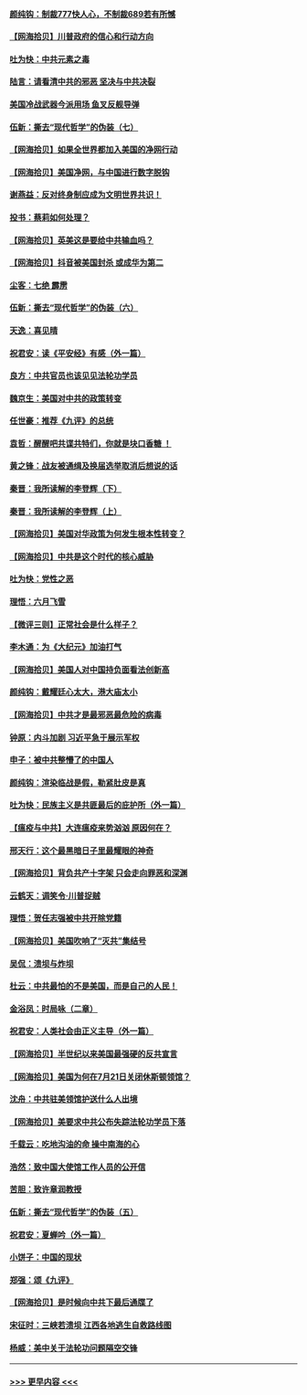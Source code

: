 #### [颜纯钩：制裁777快人心，不制裁689若有所憾](../pages/nsc993/n12316912.md?t=08091851) 
#### [【网海拾贝】川普政府的信心和行动方向](../pages/nsc993/n12316673.md?t=08091851) 
#### [吐为快：中共元素之毒](../pages/nsc993/n12316547.md?t=08091851) 
#### [陆言：请看清中共的邪恶 坚决与中共决裂](../pages/nsc993/n12315784.md?t=08091851) 
#### [美国冷战武器今派用场 鱼叉反舰导弹](../pages/nsc993/n12316258.md?t=08091851) 
#### [伍新：撕去“现代哲学”的伪装（七）](../pages/nsc993/n12315846.md?t=08091851) 
#### [【网海拾贝】如果全世界都加入美国的净网行动](../pages/nsc993/n12315588.md?t=08091851) 
#### [【网海拾贝】美国净网，与中国进行数字脱钩](../pages/nsc993/n12312813.md?t=08091851) 
#### [谢燕益：反对终身制应成为文明世界共识！](../pages/nsc993/n12310465.md?t=08091851) 
#### [投书：蔡莉如何处理？](../pages/nsc993/n12310224.md?t=08091851) 
#### [【网海拾贝】英美这是要给中共输血吗？](../pages/nsc993/n12307646.md?t=08091851) 
#### [【网海拾贝】抖音被美国封杀 或成华为第二](../pages/nsc993/n12305277.md?t=08091851) 
#### [尘客：七绝 霹雳](../pages/nsc993/n12304053.md?t=08091851) 
#### [伍新：撕去“现代哲学”的伪装（六）](../pages/nsc993/n12303243.md?t=08091851) 
#### [天逸：喜见晴](../pages/nsc993/n12303226.md?t=08091851) 
#### [祝君安：读《平安经》有感（外一篇）](../pages/nsc993/n12303170.md?t=08091851) 
#### [良方：中共官员也该见见法轮功学员](../pages/nsc993/n12302985.md?t=08091851) 
#### [魏京生：美国对中共的政策转变](../pages/nsc993/n12302929.md?t=08091851) 
#### [任世豪：推荐《九评》的总统](../pages/nsc993/n12302838.md?t=08091851) 
#### [袁哲：醒醒吧共谍共特们，你就是块口香糖 ！](../pages/nsc993/n12302678.md?t=08091851) 
#### [黄之锋：战友被通缉及换届选举取消后想说的话](../pages/nsc993/n12302681.md?t=08091851) 
#### [秦晋：我所读解的李登辉（下）](../pages/nsc993/n12302171.md?t=08091851) 
#### [秦晋：我所读解的李登辉（上）](../pages/nsc993/n12301979.md?t=08091851) 
#### [【网海拾贝】美国对华政策为何发生根本性转变？](../pages/nsc993/n12302091.md?t=08091851) 
#### [【网海拾贝】中共是这个时代的核心威胁](../pages/nsc993/n12300541.md?t=08091851) 
#### [吐为快：党性之恶](../pages/nsc993/n12300263.md?t=08091851) 
#### [理悟：六月飞雪](../pages/nsc993/n12300243.md?t=08091851) 
#### [【微评三则】正常社会是什么样子？](../pages/nsc993/n12300228.md?t=08091851) 
#### [李木通：为《大纪元》加油打气](../pages/nsc993/n12280363.md?t=08091851) 
#### [【网海拾贝】美国人对中国持负面看法创新高](../pages/nsc993/n12298720.md?t=08091851) 
#### [颜纯钩：戴耀廷心太大，港大庙太小](../pages/nsc993/n12297682.md?t=08091851) 
#### [【网海拾贝】中共才是最邪恶最危险的病毒](../pages/nsc993/n12296470.md?t=08091851) 
#### [钟原：内斗加剧 习近平急于展示军权](../pages/nsc993/n12292544.md?t=08091851) 
#### [申子：被中共整懵了的中国人](../pages/nsc993/n12291389.md?t=08091851) 
#### [颜纯钩：渲染临战是假，勒紧肚皮是真](../pages/nsc993/n12290945.md?t=08091851) 
#### [吐为快：民族主义是共匪最后的庇护所（外一篇）](../pages/nsc993/n12290887.md?t=08091851) 
#### [【瘟疫与中共】大连瘟疫来势汹汹 原因何在？](../pages/nsc993/n12287474.md?t=08091851) 
#### [邢天行：这个最黑暗日子里最耀眼的神奇](../pages/nsc993/n12289882.md?t=08091851) 
#### [【网海拾贝】背负共产十字架 只会走向罪恶和深渊](../pages/nsc993/n12288290.md?t=08091851) 
#### [云鹤天：调笑令·川普捉贼](../pages/nsc993/n12285672.md?t=08091851) 
#### [理悟：贺任志强被中共开除党籍](../pages/nsc993/n12285597.md?t=08091851) 
#### [【网海拾贝】美国吹响了“灭共”集结号](../pages/nsc993/n12284522.md?t=08091851) 
#### [吴侃：溃坝与炸坝](../pages/nsc993/n12283593.md?t=08091851) 
#### [杜云：中共最怕的不是美国，而是自己的人民！](../pages/nsc993/n12282935.md?t=08091851) 
#### [金浴凤：时局咏（二章）](../pages/nsc993/n12282923.md?t=08091851) 
#### [祝君安：人类社会由正义主导（外一篇）](../pages/nsc993/n12282809.md?t=08091851) 
#### [【网海拾贝】半世纪以来美国最强硬的反共宣言](../pages/nsc993/n12282656.md?t=08091851) 
#### [【网海拾贝】美国为何在7月21日关闭休斯顿领馆？](../pages/nsc993/n12279731.md?t=08091851) 
#### [沈舟：中共驻美领馆护送什么人出境](../pages/nsc993/n12278949.md?t=08091851) 
#### [【网海拾贝】美要求中共公布失踪法轮功学员下落](../pages/nsc993/n12277656.md?t=08091851) 
#### [千载云：吃地沟油的命 操中南海的心](../pages/nsc993/n12277533.md?t=08091851) 
#### [浩然：致中国大使馆工作人员的公开信](../pages/nsc993/n12277436.md?t=08091851) 
#### [苦胆：致许章润教授](../pages/nsc993/n12274876.md?t=08091851) 
#### [伍新：撕去“现代哲学”的伪装（五）](../pages/nsc993/n12274833.md?t=08091851) 
#### [祝君安：夏蝉吟（外一篇）](../pages/nsc993/n12274794.md?t=08091851) 
#### [小饼子：中国的现状](../pages/nsc993/n12274774.md?t=08091851) 
#### [郑强：颂《九评》](../pages/nsc993/n12274570.md?t=08091851) 
#### [【网海拾贝】是时候向中共下最后通牒了](../pages/nsc993/n12274156.md?t=08091851) 
#### [宋征时：三峡若溃坝 江西各地逃生自救路线图](../pages/nsc993/n12274031.md?t=08091851) 
#### [杨威：美中关于法轮功问题隔空交锋](../pages/nsc993/n12273317.md?t=08091851) 

----
#### [ >>> 更早内容 <<< ](../indexes/nsc993-earlier.md)
